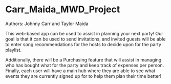 # Carr_Maida_MWD_Project

Authors: Johnny Carr and Taylor Maida

This web-based app can be used to assist in planning your next party! Our goal is that it can be used to send invitations, and invited guests will be able to enter song recommendations for the hosts to decide upon for the party playlist. 

Additionally, there will be a Purchasing feature that will assist in managing who has bought what for the party and keep track of expenses per person. 
Finally, each user will have a main hub where they are able to see what events they are currently signed up for to help them plan their time better!

